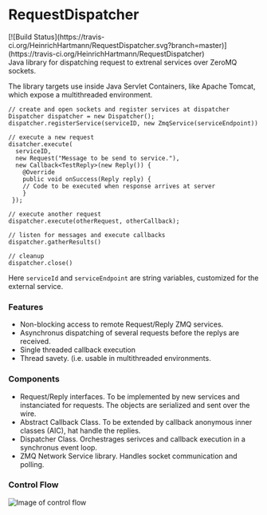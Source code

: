 RequestDispatcher
=================
<div style="float:right">
[![Build Status](https://travis-ci.org/HeinrichHartmann/RequestDispatcher.svg?branch=master)](https://travis-ci.org/HeinrichHartmann/RequestDispatcher)
</div>

Java library for dispatching request to extrenal services over ZeroMQ
sockets.

The library targets use inside Java Servlet Containers, like Apache
Tomcat, which expose a multithreaded environment.


    // create and open sockets and register services at dispatcher
    Dispatcher dispatcher = new Dispatcher();
    dispatcher.registerService(serviceID, new ZmqService(serviceEndpoint))

    // execute a new request
    disatcher.execute(
	  serviceID,
      new Request("Message to be send to service."),
      new Callback<TestReply>(new Reply()) {
        @Override
        public void onSuccess(Reply reply) {
		// Code to be executed when response arrives at server
		}
     });

    // execute another request
    dispatcher.execute(otherRequest, otherCallback);

    // listen for messages and execute callbacks
    dispatcher.gatherResults()

    // cleanup
    dispatcher.close()

Here `serviceId` and `serviceEndpoint` are string variables,
customized for the external service.

### Features

* Non-blocking access to remote Request/Reply ZMQ services.
* Asynchronus dispatching of several requests before the replys are
  received.
* Single threaded callback execution
* Thread savety. (i.e. usable in multithreaded environments.

### Components

* Request/Reply interfaces. To be implemented by new services and
  instanciated for requests. The objects are serialized and sent
  over the wire.
* Abstract Callback Class. To be extended by callback anonymous inner
  classes (AIC), hat handle the replies.
* Dispatcher Class. Orchestrages serivces and callback execution in a
  synchronus event loop.
* ZMQ Network Service library. Handles socket communication and polling.

### Control Flow 

![Image of control flow](https://raw.github.com/HeinrichHartmann/RequestDispatcher/master/img/DispatcherControlFlow.png "Request dispatcher control flow")
